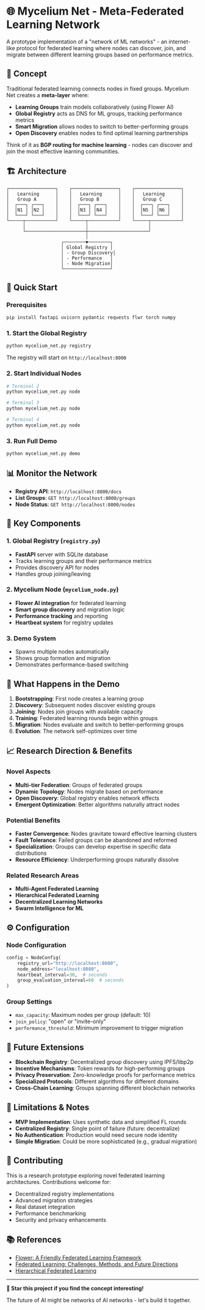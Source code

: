 # 🌐 Mycelium Net - Meta-Federated Learning Network

A prototype implementation of a "network of ML networks" - an internet-like protocol for federated learning where nodes can discover, join, and migrate between different learning groups based on performance metrics.

## 🧠 Concept

Traditional federated learning connects nodes in fixed groups. Mycelium Net creates a **meta-layer** where:
- **Learning Groups** train models collaboratively (using Flower AI)
- **Global Registry** acts as DNS for ML groups, tracking performance metrics
- **Smart Migration** allows nodes to switch to better-performing groups
- **Open Discovery** enables nodes to find optimal learning partnerships

Think of it as **BGP routing for machine learning** - nodes can discover and join the most effective learning communities.

## 🏗️ Architecture

```
┌─────────────────┐    ┌─────────────────┐    ┌─────────────────┐
│   Learning      │    │   Learning      │    │   Learning      │
│   Group A       │    │   Group B       │    │   Group C       │
│  ┌───┐ ┌───┐    │    │  ┌───┐ ┌───┐    │    │  ┌───┐ ┌───┐    │
│  │N1 │ │N2 │    │    │  │N3 │ │N4 │    │    │  │N5 │ │N6 │    │
│  └───┘ └───┘    │    │  └───┘ └───┘    │    │  └───┘ └───┘    │
└─────┬───────────┘    └─────┬───────────┘    └─────┬───────────┘
      │                      │                      │
      └──────────────────────┼──────────────────────┘
                             │
                    ┌────────▼────────┐
                    │ Global Registry │
                    │ - Group Discovery│
                    │ - Performance   │
                    │ - Node Migration│
                    └─────────────────┘
```

## 🚀 Quick Start

### Prerequisites
```bash
pip install fastapi uvicorn pydantic requests flwr torch numpy
```

### 1. Start the Global Registry
```bash
python mycelium_net.py registry
```
The registry will start on `http://localhost:8000`

### 2. Start Individual Nodes
```bash
# Terminal 2
python mycelium_net.py node

# Terminal 3  
python mycelium_net.py node

# Terminal 4
python mycelium_net.py node
```

### 3. Run Full Demo
```bash
python mycelium_net.py demo
```

## 📊 Monitor the Network

- **Registry API**: `http://localhost:8000/docs`
- **List Groups**: `GET http://localhost:8000/groups`
- **Node Status**: `GET http://localhost:8000/nodes`

## 🔧 Key Components

### 1. Global Registry (`registry.py`)
- **FastAPI** server with SQLite database
- Tracks learning groups and their performance metrics
- Provides discovery API for nodes
- Handles group joining/leaving

### 2. Mycelium Node (`mycelium_node.py`)
- **Flower AI integration** for federated learning
- **Smart group discovery** and migration logic
- **Performance tracking** and reporting
- **Heartbeat system** for registry updates

### 3. Demo System
- Spawns multiple nodes automatically
- Shows group formation and migration
- Demonstrates performance-based switching

## 🧪 What Happens in the Demo

1. **Bootstrapping**: First node creates a learning group
2. **Discovery**: Subsequent nodes discover existing groups
3. **Joining**: Nodes join groups with available capacity
4. **Training**: Federated learning rounds begin within groups
5. **Migration**: Nodes evaluate and switch to better-performing groups
6. **Evolution**: The network self-optimizes over time

## 📈 Research Direction & Benefits

### Novel Aspects
- **Multi-tier Federation**: Groups of federated groups
- **Dynamic Topology**: Nodes migrate based on performance
- **Open Discovery**: Global registry enables network effects
- **Emergent Optimization**: Better algorithms naturally attract nodes

### Potential Benefits
- **Faster Convergence**: Nodes gravitate toward effective learning clusters
- **Fault Tolerance**: Failed groups can be abandoned and reformed
- **Specialization**: Groups can develop expertise in specific data distributions
- **Resource Efficiency**: Underperforming groups naturally dissolve

### Related Research Areas
- **Multi-Agent Federated Learning**
- **Hierarchical Federated Learning** 
- **Decentralized Learning Networks**
- **Swarm Intelligence for ML**

## ⚙️ Configuration

### Node Configuration
```python
config = NodeConfig(
    registry_url="http://localhost:8000",
    node_address="localhost:8080", 
    heartbeat_interval=30,  # seconds
    group_evaluation_interval=60  # seconds
)
```

### Group Settings
- `max_capacity`: Maximum nodes per group (default: 10)
- `join_policy`: "open" or "invite-only"
- `performance_threshold`: Minimum improvement to trigger migration

## 🔮 Future Extensions

- **Blockchain Registry**: Decentralized group discovery using IPFS/libp2p
- **Incentive Mechanisms**: Token rewards for high-performing groups
- **Privacy Preservation**: Zero-knowledge proofs for performance metrics
- **Specialized Protocols**: Different algorithms for different domains
- **Cross-Chain Learning**: Groups spanning different blockchain networks

## 🐛 Limitations & Notes

- **MVP Implementation**: Uses synthetic data and simplified FL rounds
- **Centralized Registry**: Single point of failure (future: decentralize)
- **No Authentication**: Production would need secure node identity
- **Simple Migration**: Could be more sophisticated (e.g., gradual migration)

## 🤝 Contributing

This is a research prototype exploring novel federated learning architectures. Contributions welcome for:

- Decentralized registry implementations
- Advanced migration strategies  
- Real dataset integration
- Performance benchmarking
- Security and privacy enhancements

## 📚 References

- [Flower: A Friendly Federated Learning Framework](https://flower.dev/)
- [Federated Learning: Challenges, Methods, and Future Directions](https://arxiv.org/abs/1908.07873)
- [Hierarchical Federated Learning](https://arxiv.org/abs/2004.10450)

---

**🌟 Star this project if you find the concept interesting!**

The future of AI might be networks of AI networks - let's build it together.